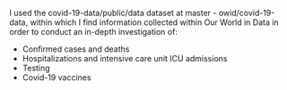 I used the covid-19-data/public/data dataset at master - owid/covid-19-data, within which I find information collected within Our World in Data in order to conduct an in-depth investigation of:
- Confirmed cases and deaths
- Hospitalizations and intensive care unit ICU admissions
- Testing 
- Covid-19 vaccines
